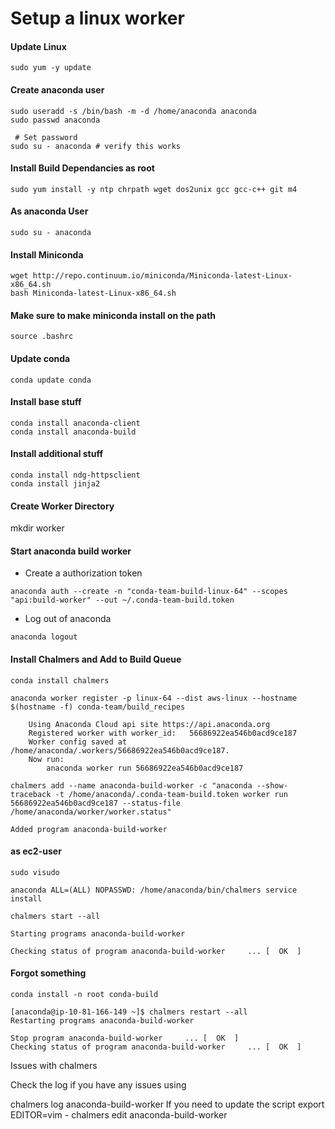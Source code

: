 # Setup a linux worker

#### Update Linux

```
sudo yum -y update
```

#### Create anaconda user

```
sudo useradd -s /bin/bash -m -d /home/anaconda anaconda
sudo passwd anaconda

 # Set password
sudo su - anaconda # verify this works
```

#### Install Build Dependancies as root

```
sudo yum install -y ntp chrpath wget dos2unix gcc gcc-c++ git m4
```

#### As anaconda User

```
sudo su - anaconda
```
#### Install Miniconda

```
wget http://repo.continuum.io/miniconda/Miniconda-latest-Linux-x86_64.sh
bash Miniconda-latest-Linux-x86_64.sh
```

#### Make sure to make miniconda install on the path

```
source .bashrc
```

#### Update conda

```
conda update conda
```

#### Install base stuff

```
conda install anaconda-client
conda install anaconda-build
```

#### Install additional stuff

```
conda install ndg-httpsclient
conda install jinja2
```

#### Create Worker Directory
mkdir worker

#### Start anaconda build worker

 * Create a authorization token

```
anaconda auth --create -n "conda-team-build-linux-64" --scopes "api:build-worker" --out ~/.conda-team-build.token
```

 * Log out of anaconda

```
anaconda logout
```

#### Install Chalmers and Add to Build Queue

```
conda install chalmers

anaconda worker register -p linux-64 --dist aws-linux --hostname $(hostname -f) conda-team/build_recipes

    Using Anaconda Cloud api site https://api.anaconda.org
    Registered worker with worker_id:   56686922ea546b0acd9ce187
    Worker config saved at /home/anaconda/.workers/56686922ea546b0acd9ce187.
    Now run:
        anaconda worker run 56686922ea546b0acd9ce187

```


```
chalmers add --name anaconda-build-worker -c "anaconda --show-traceback -t /home/anaconda/.conda-team-build.token worker run 56686922ea546b0acd9ce187 --status-file /home/anaconda/worker/worker.status"

Added program anaconda-build-worker
```
#### as ec2-user

```
sudo visudo
```

```
anaconda ALL=(ALL) NOPASSWD: /home/anaconda/bin/chalmers service install
```

```
chalmers start --all
```

```
Starting programs anaconda-build-worker

Checking status of program anaconda-build-worker     ... [  OK  ]
```

#### Forgot something

```
conda install -n root conda-build

```

```
[anaconda@ip-10-81-166-149 ~]$ chalmers restart --all
Restarting programs anaconda-build-worker

Stop program anaconda-build-worker     ... [  OK  ]
Checking status of program anaconda-build-worker     ... [  OK  ]
```
Issues with chalmers

Check the log if you have any issues using

 chalmers log anaconda-build-worker
If you need to update the script
export EDITOR=vim - chalmers edit anaconda-build-worker